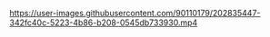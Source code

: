

https://user-images.githubusercontent.com/90110179/202835447-342fc40c-5223-4b86-b208-0545db733930.mp4

